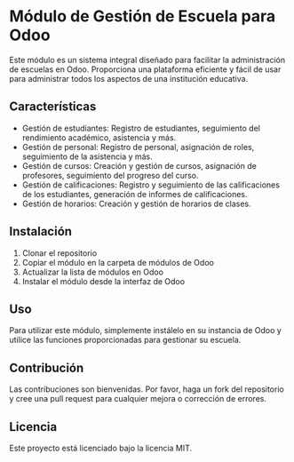 # Módulo de Gestión de Escuela para Odoo

Este módulo es un sistema integral diseñado para facilitar la administración de escuelas en Odoo. Proporciona una plataforma eficiente y fácil de usar para administrar todos los aspectos de una institución educativa.

## Características

- Gestión de estudiantes: Registro de estudiantes, seguimiento del rendimiento académico, asistencia y más.
- Gestión de personal: Registro de personal, asignación de roles, seguimiento de la asistencia y más.
- Gestión de cursos: Creación y gestión de cursos, asignación de profesores, seguimiento del progreso del curso.
- Gestión de calificaciones: Registro y seguimiento de las calificaciones de los estudiantes, generación de informes de calificaciones.
- Gestión de horarios: Creación y gestión de horarios de clases.

## Instalación

1. Clonar el repositorio
2. Copiar el módulo en la carpeta de módulos de Odoo
3. Actualizar la lista de módulos en Odoo
4. Instalar el módulo desde la interfaz de Odoo

## Uso

Para utilizar este módulo, simplemente instálelo en su instancia de Odoo y utilice las funciones proporcionadas para gestionar su escuela.

## Contribución

Las contribuciones son bienvenidas. Por favor, haga un fork del repositorio y cree una pull request para cualquier mejora o corrección de errores.

## Licencia

Este proyecto está licenciado bajo la licencia MIT.